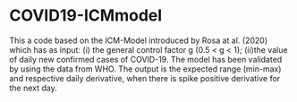 # COVID19-ICMmodel
This a code based on the ICM-Model introduced by Rosa at al. (2020) which has as input: (i) the general control factor g (0.5 &lt; g &lt; 1); (ii)the value of daily new confirmed cases of COVID-19. The model has been validated by using the data from WHO. The output is the expected range (min-max) and respective daily derivative,  when there is spike positive derivative for the next day.
